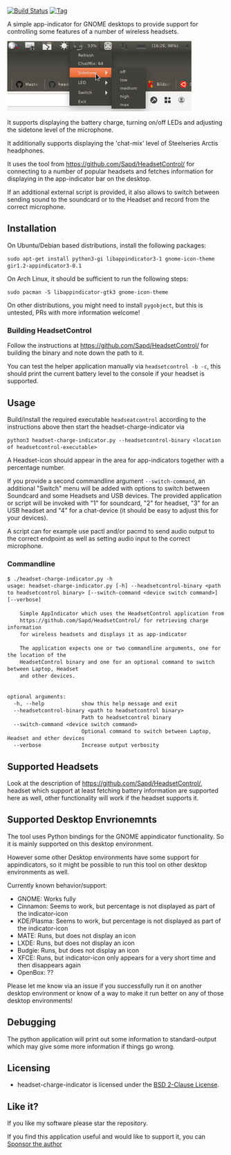 [![Build Status](https://travis-ci.org/centic9/headset-charge-indicator.svg)](https://travis-ci.org/centic9/headset-charge-indicator)
[![Tag](https://img.shields.io/github/tag/centic9/headset-charge-indicator.svg)](https://github.com/centic9/headset-charge-indicator/tags)

A simple app-indicator for GNOME desktops to provide support for controlling some features of
a number of wireless headsets.

![Screenshot](headset-charge-indicator.png)

It supports displaying the battery charge, turning on/off LEDs and adjusting the sidetone level of the microphone. 

It additionally supports displaying the 'chat-mix' level of Steelseries Arctis headphones.

It uses the tool from https://github.com/Sapd/HeadsetControl/ for connecting to a number of
popular headsets and fetches information for displaying in the app-indicator bar on the desktop.

If an additional external script is provided, it also allows to switch between sending sound to the soundcard or to
the Headset and record from the correct microphone.

## Installation

On Ubuntu/Debian based distributions, install the following packages:

    sudo apt-get install python3-gi libappindicator3-1 gnome-icon-theme gir1.2-appindicator3-0.1

On Arch Linux, it should be sufficient to run the following steps:

    sudo pacman -S libappindicator-gtk3 gnome-icon-theme

On other distributions, you might need to install `pygobject`, but this is untested, PRs with 
more information welcome!

### Building HeadsetControl

Follow the instructions at https://github.com/Sapd/HeadsetControl/ for building the binary and
note down the path to it.

You can test the helper application manually via `headsetcontrol -b -c`, this should print the current
battery level to the console if your headset is supported.

## Usage

Build/install the required executable `headseatcontrol` according to the instructions 
above then start the headset-charge-indicator via 

    python3 headset-charge-indicator.py --headsetcontrol-binary <location of headsetcontrol-executable>

A Headset-icon should appear in the area for app-indicators together with a percentage number.

If you provide a second commandline argument `--switch-command`, an additional "Switch" menu will be added with 
options to switch between Soundcard and some Headsets and USB devices. The provided application or script will be
invoked with "1" for soundcard, "2" for headset, "3" for an USB headset and "4" for a chat-device
(it should be easy to adjust this for your devices).

A script can for example use pactl and/or pacmd to send audio output to the correct endpoint
as well as setting audio input to the correct microphone.

### Commandline

```
$ ./headset-charge-indicator.py -h
usage: headset-charge-indicator.py [-h] --headsetcontrol-binary <path to headsetcontrol binary> [--switch-command <device switch command>] [--verbose]

    Simple AppIndicator which uses the HeadsetControl application from 
    https://github.com/Sapd/HeadsetControl/ for retrieving charge information
    for wireless headsets and displays it as app-indicator
    
    The application expects one or two commandline arguments, one for the location of the 
    HeadsetControl binary and one for an optional command to switch between Laptop, Headset 
    and other devices.
    

optional arguments:
  -h, --help            show this help message and exit
  --headsetcontrol-binary <path to headsetcontrol binary>
                        Path to headsetcontrol binary
  --switch-command <device switch command>
                        Optional command to switch between Laptop, Headset and other devices
  --verbose             Increase output verbosity
```

## Supported Headsets

Look at the description of https://github.com/Sapd/HeadsetControl/, headset which support 
at least fetching battery information are supported here as well, other functionality will work 
if the headset supports it.

## Supported Desktop Envrionemnts

The tool uses Python bindings for the GNOME appindicator functionality. So it is mainly supported 
on this desktop environment. 

However some other Desktop environments have some support for appindicators, so it might be 
possible to run this tool on other desktop environments as well.

Currently known behavior/support:

* GNOME: Works fully
* Cinnamon: Seems to work, but percentage is not displayed as part of the indicator-icon
* KDE/Plasma: Seems to work, but percentage is not displayed as part of the indicator-icon
* MATE: Runs, but does not display an icon
* LXDE: Runs, but does not display an icon
* Budgie: Runs, but does not display an icon
* XFCE: Runs, but indicator-icon only appears for a very short time and then disappears again
* OpenBox: ??

Please let me know via an issue if you successfully run it on another desktop environment or know of
a way to make it run better on any of those desktop environments!

## Debugging

The python application will print out some information to standard-output which may give some
more information if things go wrong.

## Licensing

* headset-charge-indicator is licensed under the [BSD 2-Clause License].

[BSD 2-Clause License]: https://opensource.org/licenses/bsd-license.php

## Like it?

If you like my software please star the repository.

If you find this application useful and would like to support it, you can [Sponsor the author](https://github.com/sponsors/centic9)

